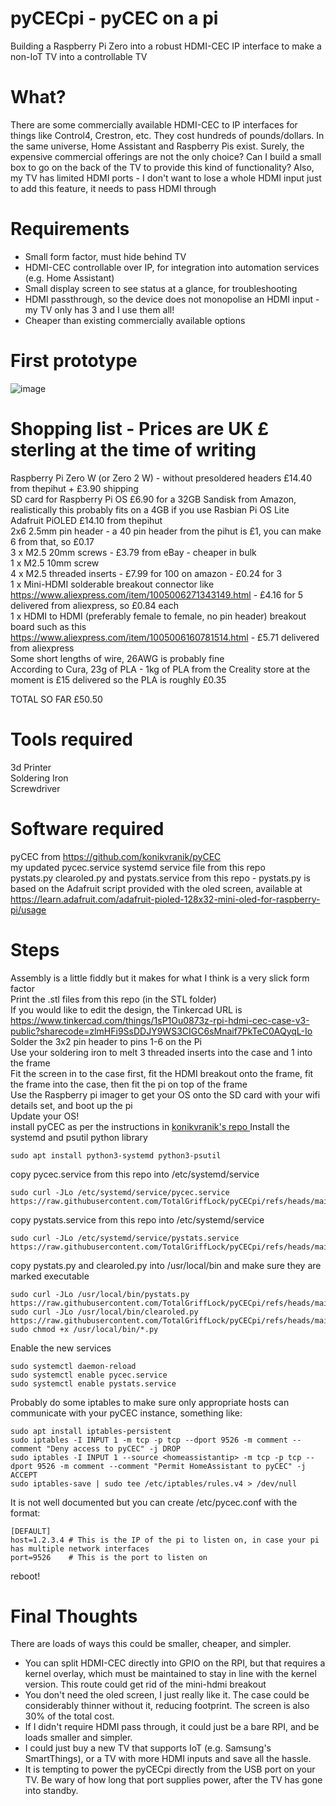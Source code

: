 # pyCECpi - pyCEC on a pi
Building a Raspberry Pi Zero into a robust HDMI-CEC IP interface to make a non-IoT TV into a controllable TV

# What?
There are some commercially available HDMI-CEC to IP interfaces for things like Control4, Crestron, etc. They cost hundreds of pounds/dollars. In the same universe, Home Assistant and Raspberry Pis exist. Surely, the expensive commercial offerings are not the only choice? Can I build a small box to go on the back of the TV to provide this kind of functionality? Also, my TV has limited HDMI ports - I don't want to lose a whole HDMI input just to add this feature, it needs to pass HDMI through

# Requirements
* Small form factor, must hide behind TV  
* HDMI-CEC controllable over IP, for integration into automation services (e.g. Home Assistant)  
* Small display screen to see status at a glance, for troubleshooting  
* HDMI passthrough, so the device does not monopolise an HDMI input - my TV only has 3 and I use them all!  
* Cheaper than existing commercially available options

# First prototype
![image](https://github.com/user-attachments/assets/8f2b946d-722e-4c1b-a191-e1cd384eed29)


# Shopping list - Prices are UK £ sterling at the time of writing
Raspberry Pi Zero W (or Zero 2 W) - without presoldered headers £14.40 from thepihut + £3.90 shipping  
SD card for Raspberry Pi OS £6.90 for a 32GB Sandisk from Amazon, realistically this probably fits on a 4GB if you use Rasbian Pi OS Lite  
Adafruit PiOLED £14.10 from thepihut  
2x6 2.5mm pin header - a 40 pin header from the pihut is £1, you can make 6 from that, so £0.17  
3 x M2.5 20mm screws - £3.79 from eBay - cheaper in bulk  
1 x M2.5 10mm screw  
4 x M2.5 threaded inserts - £7.99 for 100 on amazon - £0.24 for 3  
1 x Mini-HDMI solderable breakout connector like https://www.aliexpress.com/item/1005006271343149.html - £4.16 for 5 delivered from aliexpress, so £0.84 each  
1 x HDMI to HDMI (preferably female to female, no pin header) breakout board such as this https://www.aliexpress.com/item/1005006160781514.html - £5.71 delivered from aliexpress  
Some short lengths of wire, 26AWG is probably fine  
According to Cura, 23g of PLA - 1kg of PLA from the Creality store at the moment is £15 delivered so the PLA is roughly £0.35  
  
TOTAL SO FAR £50.50  

# Tools required
3d Printer  
Soldering Iron  
Screwdriver  

# Software required
pyCEC from https://github.com/konikvranik/pyCEC  
my updated pycec.service systemd service file from this repo  
pystats.py clearoled.py and pystats.service from this repo - pystats.py is based on the Adafruit script provided with the oled screen, available at https://learn.adafruit.com/adafruit-pioled-128x32-mini-oled-for-raspberry-pi/usage  

# Steps
Assembly is a little fiddly but it makes for what I think is a very slick form factor  
Print the .stl files from this repo (in the STL folder)  
If you would like to edit the design, the Tinkercad URL is https://www.tinkercad.com/things/1sP1Ou0873z-rpi-hdmi-cec-case-v3-public?sharecode=zlmHFi9SsDDJY9WS3CIGC6sMnaif7PkTeC0AQyqL-Io   
Solder the 3x2 pin header to pins 1-6 on the Pi  
Use your soldering iron to melt 3 threaded inserts into the case and 1 into the frame  
Fit the screen in to the case first, fit the HDMI breakout onto the frame, fit the frame into the case, then fit the pi on top of the frame  
Use the Raspberry pi imager to get your OS onto the SD card with your wifi details set, and boot up the pi  
Update your OS!  
install pyCEC as per the instructions in [konikvranik's repo ](https://github.com/konikvranik/pyCEC) 
Install the systemd and psutil python library  
```
sudo apt install python3-systemd python3-psutil
```
copy pycec.service from this repo into /etc/systemd/service
```
sudo curl -JLo /etc/systemd/service/pycec.service https://raw.githubusercontent.com/TotalGriffLock/pyCECpi/refs/heads/main/etc/systemd/system/pycec.service
```
copy pystats.service from this repo into /etc/systemd/service 
```
sudo curl -JLo /etc/systemd/service/pystats.service https://raw.githubusercontent.com/TotalGriffLock/pyCECpi/refs/heads/main/etc/systemd/system/pystats.service
```
copy pystats.py and clearoled.py into /usr/local/bin and make sure they are marked executable  
```
sudo curl -JLo /usr/local/bin/pystats.py https://raw.githubusercontent.com/TotalGriffLock/pyCECpi/refs/heads/main/usr/local/bin/pystats.py
sudo curl -JLo /usr/local/bin/clearoled.py https://raw.githubusercontent.com/TotalGriffLock/pyCECpi/refs/heads/main/usr/local/bin/clearoled.py
sudo chmod +x /usr/local/bin/*.py
```
Enable the new services
```
sudo systemctl daemon-reload
sudo systemctl enable pycec.service  
sudo systemctl enable pystats.service
```
Probably do some iptables to make sure only appropriate hosts can communicate with your pyCEC instance, something like:  
```
sudo apt install iptables-persistent
sudo iptables -I INPUT 1 -m tcp -p tcp --dport 9526 -m comment --comment "Deny access to pyCEC" -j DROP
sudo iptables -I INPUT 1 --source <homeassistantip> -m tcp -p tcp --dport 9526 -m comment --comment "Permit HomeAssistant to pyCEC" -j ACCEPT
sudo iptables-save | sudo tee /etc/iptables/rules.v4 > /dev/null
```
It is not well documented but you can create /etc/pycec.conf with the format:  
```
[DEFAULT]
host=1.2.3.4 # This is the IP of the pi to listen on, in case your pi has multiple network interfaces
port=9526    # This is the port to listen on
```
reboot!  

# Final Thoughts
There are loads of ways this could be smaller, cheaper, and simpler. 
* You can split HDMI-CEC directly into GPIO on the RPI, but that requires a kernel overlay, which must be maintained to stay in line with the kernel version. This route could get rid of the mini-hdmi breakout
* You don't need the oled screen, I just really like it. The case could be considerably thinner without it, reducing footprint. The screen is also 30% of the total cost.
* If I didn't require HDMI pass through, it could just be a bare RPI, and be loads smaller and simpler.
* I could just buy a new TV that supports IoT (e.g. Samsung's SmartThings), or a TV with more HDMI inputs and save all the hassle.
* It is tempting to power the pyCECpi directly from the USB port on your TV. Be wary of how long that port supplies power, after the TV has gone into standby.
